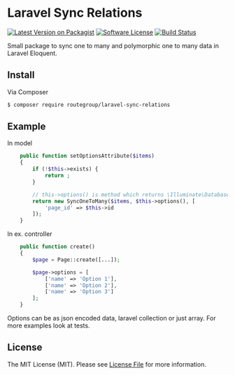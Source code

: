 # Laravel Sync Relations

[![Latest Version on Packagist][ico-version]][link-packagist]
[![Software License][ico-license]](LICENSE.md)
[![Build Status][ico-travis]][link-travis]

Small package to sync one to many and polymorphic one to many data in Laravel Eloquent.

## Install

Via Composer

``` bash
$ composer require routegroup/laravel-sync-relations
```

## Example

In model
``` php
    public function setOptionsAttribute($items)
    {
        if (!$this->exists) {
            return ;
        }

        // this->options() is method which returns \Illuminate\Database\Eloquent\Relations\HasMany
        return new SyncOneToMany($items, $this->options(), [
            'page_id' => $this->id
        ]);
    }
```

In ex. controller
``` php
    public function create()
    {
        $page = Page::create([...]);

        $page->options = [
            ['name' => 'Option 1'],
            ['name' => 'Option 2'],
            ['name' => 'Option 3']
        ];
    }
```

Options can be as json encoded data, laravel collection or just array.
For more examples look at tests.

## License

The MIT License (MIT). Please see [License File](LICENSE.md) for more information.

[ico-version]: https://img.shields.io/packagist/v/routegroup/laravel-sync-relations.svg?style=flat-square
[ico-license]: https://img.shields.io/badge/license-MIT-brightgreen.svg?style=flat-square
[ico-travis]: https://img.shields.io/travis/routegroup/laravel-sync-relations/master.svg?style=flat-square

[link-packagist]: https://packagist.org/packages/routegroup/laravel-sync-relations
[link-travis]: https://travis-ci.org/routegroup/laravel-sync-relations
[link-author]: https://github.com/routegroup
